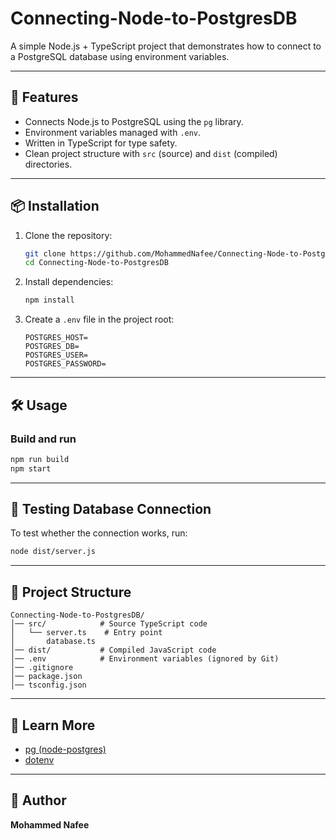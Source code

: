 # Connecting-Node-to-PostgresDB

A simple Node.js + TypeScript project that demonstrates how to connect to a PostgreSQL database using environment variables.

---

## 🚀 Features

* Connects Node.js to PostgreSQL using the `pg` library.
* Environment variables managed with `.env`.
* Written in TypeScript for type safety.
* Clean project structure with `src` (source) and `dist` (compiled) directories.

---

## 📦 Installation

1. Clone the repository:

   ```bash
   git clone https://github.com/MohammedNafee/Connecting-Node-to-PostgresDB.git
   cd Connecting-Node-to-PostgresDB
   ```

2. Install dependencies:

   ```bash
   npm install
   ```

3. Create a `.env` file in the project root:

   ```env
   POSTGRES_HOST=
   POSTGRES_DB=
   POSTGRES_USER=
   POSTGRES_PASSWORD=
   ```

---

## 🛠️ Usage

### Build and run

```bash
npm run build
npm start
```

---

## 🧪 Testing Database Connection

To test whether the connection works, run:

```bash
node dist/server.js
```
---

## 📂 Project Structure

```
Connecting-Node-to-PostgresDB/
│── src/            # Source TypeScript code
│   └── server.ts    # Entry point
│       database.ts
│── dist/           # Compiled JavaScript code
│── .env            # Environment variables (ignored by Git)
│── .gitignore
│── package.json
│── tsconfig.json
```

---

## 📖 Learn More

* [pg (node-postgres)](https://node-postgres.com/)
* [dotenv](https://www.npmjs.com/package/dotenv)

---

## 👤 Author

**Mohammed Nafee**

